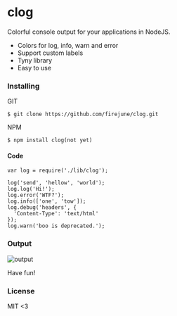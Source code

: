 # clog

Colorful console output for your applications in NodeJS.

* Colors for log, info, warn and error
* Support custom labels
* Tyny library
* Easy to use

### Installing

GIT

    $ git clone https://github.com/firejune/clog.git

NPM

    $ npm install clog(not yet)

#### Code

    var log = require('./lib/clog');
    
    log('send', 'hellow', 'world');
    log.log('Hi!');
    log.error('WTF?');
    log.info(['one', 'tow']);
    log.debug('headers', {
      'Content-Type': 'text/html'
    });
    log.warn('boo is deprecated.');

### Output

![output](http://firejune.github.com/clog/images/clog.png)

Have fun!

### License

MIT <3
